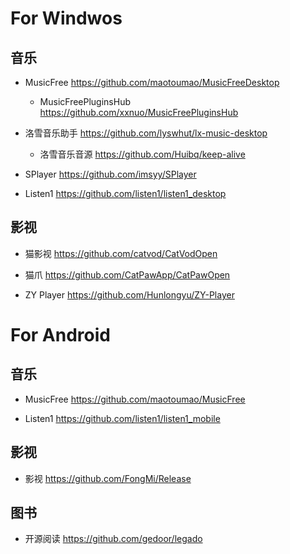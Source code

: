 # For Windwos

## 音乐

- MusicFree  https://github.com/maotoumao/MusicFreeDesktop

  - MusicFreePluginsHub  https://github.com/xxnuo/MusicFreePluginsHub

- 洛雪音乐助手  https://github.com/lyswhut/lx-music-desktop

  - 洛雪音乐音源 https://github.com/Huibq/keep-alive

- SPlayer  https://github.com/imsyy/SPlayer

- Listen1  https://github.com/listen1/listen1_desktop

## 影视

- 猫影视  https://github.com/catvod/CatVodOpen

- 猫爪 https://github.com/CatPawApp/CatPawOpen

- ZY Player  https://github.com/Hunlongyu/ZY-Player

# For Android

## 音乐

- MusicFree https://github.com/maotoumao/MusicFree

- Listen1 https://github.com/listen1/listen1_mobile

## 影视

- 影视 https://github.com/FongMi/Release

## 图书

- 开源阅读 https://github.com/gedoor/legado
